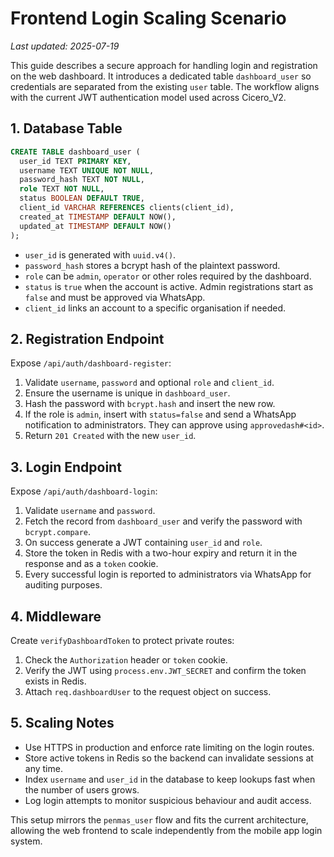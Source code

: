 # Frontend Login Scaling Scenario
*Last updated: 2025-07-19*

This guide describes a secure approach for handling login and registration on the web dashboard. It introduces a dedicated table `dashboard_user` so credentials are separated from the existing `user` table. The workflow aligns with the current JWT authentication model used across Cicero_V2.

## 1. Database Table

```sql
CREATE TABLE dashboard_user (
  user_id TEXT PRIMARY KEY,
  username TEXT UNIQUE NOT NULL,
  password_hash TEXT NOT NULL,
  role TEXT NOT NULL,
  status BOOLEAN DEFAULT TRUE,
  client_id VARCHAR REFERENCES clients(client_id),
  created_at TIMESTAMP DEFAULT NOW(),
  updated_at TIMESTAMP DEFAULT NOW()
);
```

- `user_id` is generated with `uuid.v4()`.
- `password_hash` stores a bcrypt hash of the plaintext password.
- `role` can be `admin`, `operator` or other roles required by the dashboard.
- `status` is `true` when the account is active. Admin registrations start as `false` and must be approved via WhatsApp.
- `client_id` links an account to a specific organisation if needed.

## 2. Registration Endpoint

Expose `/api/auth/dashboard-register`:

1. Validate `username`, `password` and optional `role` and `client_id`.
2. Ensure the username is unique in `dashboard_user`.
3. Hash the password with `bcrypt.hash` and insert the new row.
4. If the role is `admin`, insert with `status=false` and send a WhatsApp notification to administrators. They can approve using `approvedash#<id>`.
5. Return `201 Created` with the new `user_id`.

## 3. Login Endpoint

Expose `/api/auth/dashboard-login`:

1. Validate `username` and `password`.
2. Fetch the record from `dashboard_user` and verify the password with `bcrypt.compare`.
3. On success generate a JWT containing `user_id` and `role`.
4. Store the token in Redis with a two-hour expiry and return it in the response and as a `token` cookie.
5. Every successful login is reported to administrators via WhatsApp for auditing purposes.

## 4. Middleware

Create `verifyDashboardToken` to protect private routes:

1. Check the `Authorization` header or `token` cookie.
2. Verify the JWT using `process.env.JWT_SECRET` and confirm the token exists in Redis.
3. Attach `req.dashboardUser` to the request object on success.

## 5. Scaling Notes

- Use HTTPS in production and enforce rate limiting on the login routes.
- Store active tokens in Redis so the backend can invalidate sessions at any time.
- Index `username` and `user_id` in the database to keep lookups fast when the number of users grows.
- Log login attempts to monitor suspicious behaviour and audit access.

This setup mirrors the `penmas_user` flow and fits the current architecture, allowing the web frontend to scale independently from the mobile app login system.
